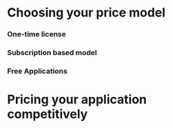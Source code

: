 # Choosing your price model
### One-time license
### Subscription based model
### Free Applications

# Pricing your application competitively
<demonstrate how to find comparable application features>
